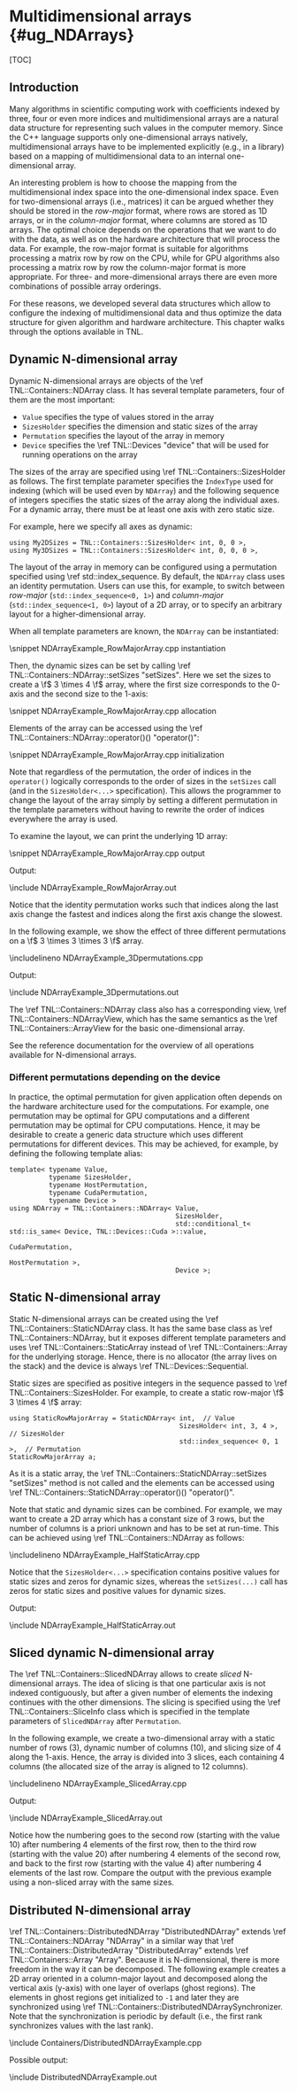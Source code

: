 # Multidimensional arrays   {#ug_NDArrays}

[TOC]

## Introduction

Many algorithms in scientific computing work with coefficients indexed by three, four or even more
indices and multidimensional arrays are a natural data structure for representing such values in
the computer memory.  Since the C++ language supports only one-dimensional arrays natively,
multidimensional arrays have to be implemented explicitly (e.g., in a library) based on a mapping
of multidimensional data to an internal one-dimensional array.

An interesting problem is how to choose the mapping from the multidimensional index space into the
one-dimensional index space.  Even for two-dimensional arrays (i.e., matrices) it can be argued
whether they should be stored in the _row-major_ format, where rows are stored as 1D arrays, or in
the _column-major_ format, where columns are stored as 1D arrays.  The optimal choice depends on
the operations that we want to do with the data, as well as on the hardware architecture that will
process the data.  For example, the row-major format is suitable for algorithms processing a matrix
row by row on the CPU, while for GPU algorithms also processing a matrix row by row the
column-major format is more appropriate.  For three- and more-dimensional arrays there are even
more combinations of possible array orderings.

For these reasons, we developed several data structures which allow to configure the indexing of
multidimensional data and thus optimize the data structure for given algorithm and hardware
architecture.  This chapter walks through the options available in TNL.

## Dynamic N-dimensional array

Dynamic N-dimensional arrays are objects of the \ref TNL::Containers::NDArray class. It has several
template parameters, four of them are the most important:

- `Value` specifies the type of values stored in the array
- `SizesHolder` specifies the dimension and static sizes of the array
- `Permutation` specifies the layout of the array in memory
- `Device` specifies the \ref TNL::Devices "device" that will be used for running operations on the
  array

The sizes of the array are specified using \ref TNL::Containers::SizesHolder as follows. The first
template parameter specifies the `IndexType` used for indexing (which will be used even by
`NDArray`) and the following sequence of integers specifies the static sizes of the array along the
individual axes. For a dynamic array, there must be at least one axis with zero static size.

For example, here we specify all axes as dynamic:

```{.cpp}
using My2DSizes = TNL::Containers::SizesHolder< int, 0, 0 >,
using My3DSizes = TNL::Containers::SizesHolder< int, 0, 0, 0 >,
```

The layout of the array in memory can be configured using a permutation specified using \ref
std::index_sequence. By default, the `NDArray` class uses an identity permutation. Users can use
this, for example, to switch between _row-major_ (`std::index_sequence<0, 1>`) and _column-major_
(`std::index_sequence<1, 0>`) layout of a 2D array, or to specify an arbitrary layout for a
higher-dimensional array.

When all template parameters are known, the `NDArray` can be instantiated:

\snippet NDArrayExample_RowMajorArray.cpp instantiation

Then, the dynamic sizes can be set by calling \ref TNL::Containers::NDArray::setSizes "setSizes".
Here we set the sizes to create a \f$ 3 \times 4 \f$ array, where the first size corresponds to the
0-axis and the second size to the 1-axis:

\snippet NDArrayExample_RowMajorArray.cpp allocation

Elements of the array can be accessed using the \ref TNL::Containers::NDArray::operator()()
"operator()":

\snippet NDArrayExample_RowMajorArray.cpp initialization

Note that regardless of the permutation, the order of indices in the `operator()` logically
corresponds to the order of sizes in the `setSizes` call (and in the `SizesHolder<...>`
specification). This allows the programmer to change the layout of the array simply by setting a
different permutation in the template parameters without having to rewrite the order of indices
everywhere the array is used.

To examine the layout, we can print the underlying 1D array:

\snippet NDArrayExample_RowMajorArray.cpp output

Output:

\include NDArrayExample_RowMajorArray.out

Notice that the identity permutation works such that indices along the last axis change the fastest
and indices along the first axis change the slowest.

In the following example, we show the effect of three different permutations on a \f$ 3 \times 3
\times 3 \f$ array.

\includelineno NDArrayExample_3Dpermutations.cpp

Output:

\include NDArrayExample_3Dpermutations.out

The \ref TNL::Containers::NDArray class also has a corresponding view, \ref
TNL::Containers::NDArrayView, which has the same semantics as the \ref TNL::Containers::ArrayView
for the basic one-dimensional array.

See the reference documentation for the overview of all operations available for N-dimensional
arrays.

### Different permutations depending on the device

In practice, the optimal permutation for given application often depends on the hardware
architecture used for the computations. For example, one permutation may be optimal for GPU
computations and a different permutation may be optimal for CPU computations. Hence, it may be
desirable to create a generic data structure which uses different permutations for different
devices. This may be achieved, for example, by defining the following template alias:

```{.cpp}
template< typename Value,
          typename SizesHolder,
          typename HostPermutation,
          typename CudaPermutation,
          typename Device >
using NDArray = TNL::Containers::NDArray< Value,
                                          SizesHolder,
                                          std::conditional_t< std::is_same< Device, TNL::Devices::Cuda >::value,
                                                              CudaPermutation,
                                                              HostPermutation >,
                                          Device >;
```

## Static N-dimensional array

Static N-dimensional arrays can be created using the \ref TNL::Containers::StaticNDArray class. It
has the same base class as \ref TNL::Containers::NDArray, but it exposes different template
parameters and uses \ref TNL::Containers::StaticArray instead of \ref TNL::Containers::Array for
the underlying storage. Hence, there is no allocator (the array lives on the stack) and the device
is always \ref TNL::Devices::Sequential.

Static sizes are specified as positive integers in the sequence passed to \ref
TNL::Containers::SizesHolder. For example, to create a static row-major \f$ 3 \times 4 \f$ array:

```{.cpp}
using StaticRowMajorArray = StaticNDArray< int,  // Value
                                           SizesHolder< int, 3, 4 >,     // SizesHolder
                                           std::index_sequence< 0, 1 >,  // Permutation
StaticRowMajorArray a;
```

As it is a static array, the \ref TNL::Containers::StaticNDArray::setSizes "setSizes" method is not
called and the elements can be accessed using \ref TNL::Containers::StaticNDArray::operator()()
"operator()".

Note that static and dynamic sizes can be combined. For example, we may want to create a 2D array
which has a constant size of 3 rows, but the number of columns is a priori unknown and has to be
set at run-time. This can be achieved using \ref TNL::Containers::NDArray as follows:

\includelineno NDArrayExample_HalfStaticArray.cpp

Notice that the `SizesHolder<...>` specification contains positive values for static sizes and
zeros for dynamic sizes, whereas the `setSizes(...)` call has zeros for static sizes and positive
values for dynamic sizes.

Output:

\include NDArrayExample_HalfStaticArray.out

## Sliced dynamic N-dimensional array

The \ref TNL::Containers::SlicedNDArray allows to create _sliced_ N-dimensional arrays. The idea of
slicing is that one particular axis is not indexed contiguously, but after a given number of
elements the indexing continues with the other dimensions. The slicing is specified using the \ref
TNL::Containers::SliceInfo class which is specified in the template parameters of `SlicedNDArray`
after `Permutation`.

In the following example, we create a two-dimensional array with a static number of rows (3),
dynamic number of columns (10), and slicing size of 4 along the 1-axis. Hence, the array is divided
into 3 slices, each containing 4 columns (the allocated size of the array is aligned to 12
columns).

\includelineno NDArrayExample_SlicedArray.cpp

Output:

\include NDArrayExample_SlicedArray.out

Notice how the numbering goes to the second row (starting with the value 10) after numbering 4
elements of the first row, then to the third row (starting with the value 20) after numbering 4
elements of the second row, and back to the first row (starting with the value 4) after numbering 4
elements of the last row. Compare the output with the previous example using a non-sliced array
with the same sizes.

## Distributed N-dimensional array

\ref TNL::Containers::DistributedNDArray "DistributedNDArray" extends \ref TNL::Containers::NDArray "NDArray" in a similar way that \ref TNL::Containers::DistributedArray "DistributedArray" extends \ref TNL::Containers::Array "Array".
Because it is N-dimensional, there is more freedom in the way it can be decomposed.
The following example creates a 2D array oriented in a column-major layout and decomposed along the vertical axis (y-axis) with one layer of overlaps (ghost regions).
The elements in ghost regions get initialized to `-1` and later they are synchronized using \ref TNL::Containers::DistributedNDArraySynchronizer.
Note that the synchronization is periodic by default (i.e., the first rank synchronizes values with the last rank).

\include Containers/DistributedNDArrayExample.cpp

Possible output:

\include DistributedNDArrayExample.out
